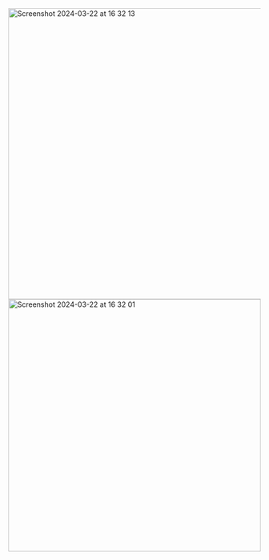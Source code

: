 <img width="581" alt="Screenshot 2024-03-22 at 16 32 13" src="https://github.com/ekaeoq/ohhedesignin/assets/46292172/7fe01e3e-bc19-4ce8-ae16-29ec3f9ede79">
<img width="504" alt="Screenshot 2024-03-22 at 16 32 01" src="https://github.com/ekaeoq/ohhedesignin/assets/46292172/7bae6765-a42e-4a10-ba3f-00f4b6329d2f">

